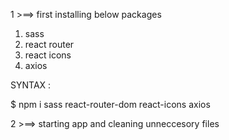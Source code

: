 1 >==> first installing below packages
1. sass
2. react router
3. react icons
4. axios

SYNTAX : 

$ npm i sass react-router-dom react-icons axios

2 >==> starting app and cleaning unneccesory files


